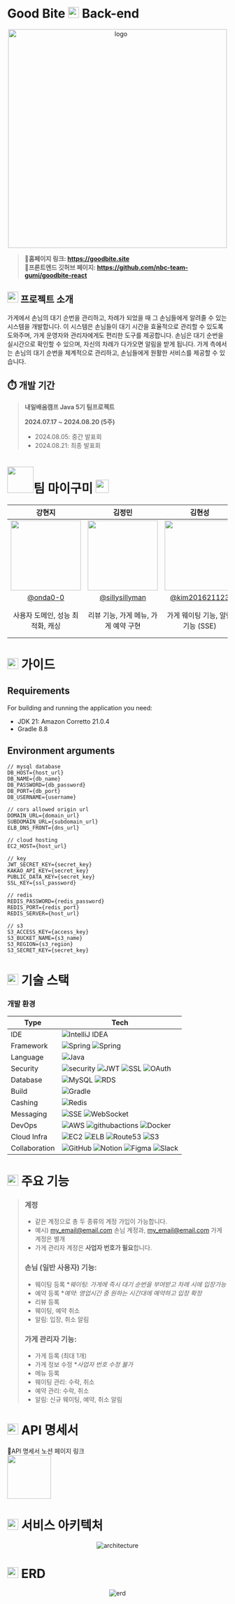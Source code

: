 # Good Bite <img src="https://goodbite-bucket.s3.ap-northeast-2.amazonaws.com/%EA%B4%80%EB%A6%AC%EC%9E%90+%EC%9D%B4%EB%AF%B8%EC%A7%80/good-bite-logo-simplify-removebg.png" width="25"/> Back-end

<div align="center">
    <a href="https://goodbite.site">
        <img src="https://goodbite-bucket.s3.ap-northeast-2.amazonaws.com/%EA%B4%80%EB%A6%AC%EC%9E%90+%EC%9D%B4%EB%AF%B8%EC%A7%80/good-bite-logo-removebg-preview.png" alt="logo" width="500"/>
    </a>
</div>

> **🔗홈페이지 링크: https://goodbite.site**
> </br>
> **🔗프론트엔드 깃허브 페이지: https://github.com/nbc-team-gumi/goodbite-react**

## <img src="https://goodbite-bucket.s3.ap-northeast-2.amazonaws.com/%EA%B4%80%EB%A6%AC%EC%9E%90+%EC%9D%B4%EB%AF%B8%EC%A7%80/good-bite-logo-simplify-removebg.png" width="25"/> 프로젝트 소개

가게에서 손님의 대기 순번을 관리하고, 차례가 되었을 때 그 손님들에게 알려줄 수 있는 시스템을 개발합니다.
이 시스템은 손님들이 대기 시간을 효율적으로 관리할 수 있도록 도와주며, 가게 운영자와 관리자에게도 편리한 도구를 제공합니다.
손님은 대기 순번을 실시간으로 확인할 수 있으며, 자신의 차례가 다가오면 알림을 받게 됩니다.
가게 측에서는 손님의 대기 순번을 체계적으로 관리하고, 손님들에게 원활한 서비스를 제공할 수 있습니다.

## ⏱️ 개발 기간

> **내일배움캠프 Java 5기 팀프로젝트**
>
> **2024.07.17 ~ 2024.08.20 (5주)**
>   - 2024.08.05: 중간 발표회
>   - 2024.08.21: 최종 발표회

# <img src="https://goodbite-bucket.s3.ap-northeast-2.amazonaws.com/%EA%B4%80%EB%A6%AC%EC%9E%90+%EC%9D%B4%EB%AF%B8%EC%A7%80/My-Gummy-logo-removebg2.png" width="60"/>팀 마이구미 [<img src="https://img.icons8.com/?size=100&id=CexFs1lac6J7&format=png&color=000000" width="30">](https://github.com/nbc-team-gumi)

|                                        강현지                                        |                                        김정민                                        |                                       김현성                                       |                                       양소영                                       |                                       이하은                                        |                                                                                                              
|:---------------------------------------------------------------------------------:|:---------------------------------------------------------------------------------:|:-------------------------------------------------------------------------------:|:-------------------------------------------------------------------------------:|:--------------------------------------------------------------------------------:|
| <img width="160px" src="https://avatars.githubusercontent.com/u/102335813?v=4" /> | <img width="160px" src="https://avatars.githubusercontent.com/u/112466204?v=4" /> | <img width="160px" src="https://avatars.githubusercontent.com/u/66352581?v=4"/> | <img width="160px" src="https://avatars.githubusercontent.com/u/72538861?v=4"/> | <img width="160px" src="https://avatars.githubusercontent.com/u/166499347?v=4"/> |
|                      [@onda0-0](https://github.com/onda0-0)                       |                [@sillysillyman](https://github.com/sillysillyman)                 |                [@kim201621123](https://github.com/kim201621123)                 |                 [@a-white-bit](https://github.com/a-white-bit)                  |                     [@haeuni00](https://github.com/haeuni00)                     |
|                                사용자 도메인, 성능 최적화, 캐싱                                |                              리뷰 기능, 가게 메뉴, 가게 예약 구현                               |                             가게 웨이팅 기능, 알림 기능 (SSE)                              |                              사용자 인증/인가, 배포 아키텍처 관리                              |                       가게 도메인, 영업시간 기능 구현, 이미지 클라우드(S3) 관리                        |

# <img src="https://goodbite-bucket.s3.ap-northeast-2.amazonaws.com/%EA%B4%80%EB%A6%AC%EC%9E%90+%EC%9D%B4%EB%AF%B8%EC%A7%80/good-bite-logo-simplify-removebg.png" width="25"/> 가이드

## Requirements

For building and running the application you need:

- JDK 21: Amazon Corretto 21.0.4
- Gradle 8.8

## Environment arguments

```
// mysql database
DB_HOST={host_url}
DB_NAME={db_name}
DB_PASSWORD={db_password}
DB_PORT={db_port}
DB_USERNAME={username}

// cors allowed origin url
DOMAIN_URL={domain_url}
SUBDOMAIN_URL={subdomain_url}
ELB_DNS_FRONT={dns_url}

// cloud hosting
EC2_HOST={host_url}

// key
JWT_SECRET_KEY={secret_key}
KAKAO_API_KEY={secret_key}
PUBLIC_DATA_KEY={secret_key}
SSL_KEY={ssl_password}

// redis
REDIS_PASSWORD={redis_password}
REDIS_PORT={redis_port}
REDIS_SERVER={host_url}

// s3
S3_ACCESS_KEY={access_key}
S3_BUCKET_NAME={s3_name}
S3_REGION={s3_region}
S3_SECRET_KEY={secret_key}
```

# <img src="https://goodbite-bucket.s3.ap-northeast-2.amazonaws.com/%EA%B4%80%EB%A6%AC%EC%9E%90+%EC%9D%B4%EB%AF%B8%EC%A7%80/good-bite-logo-simplify-removebg.png" width="25"/> 기술 스택

### 개발 환경

| Type          | Tech                                                                                                                                                                                                                                                                                                                                                                                                                                   | 
|---------------|----------------------------------------------------------------------------------------------------------------------------------------------------------------------------------------------------------------------------------------------------------------------------------------------------------------------------------------------------------------------------------------------------------------------------------------|
| IDE           | ![IntelliJ IDEA](https://img.shields.io/badge/IntelliJIDEA-000000.svg?style=for-the-badge&logo=intellij-idea&logoColor=white)                                                                                                                                                                                                                                                                                                          |
| Framework     | ![Spring](https://img.shields.io/badge/spring-6DB33F?style=for-the-badge&logo=spring&logoColor=white) ![Spring](https://img.shields.io/badge/SpringBoot_3.3.2-%236DB33F.svg?style=for-the-badge&logo=springboot&logoColor=white)                                                                                                                                                                                                       |
| Language      | ![Java](https://img.shields.io/badge/java_JDK21-%23ED8B00.svg?style=for-the-badge&logo=openjdk&logoColor=white)                                                                                                                                                                                                                                                                                                                        |
| Security      | ![security](https://img.shields.io/badge/springsecurity-6DB33F?style=for-the-badge&logo=springsecurity&logoColor=white) ![JWT](https://img.shields.io/badge/jwt-000000?style=for-the-badge&logo=jsonwebtokens&logoColor=white) ![SSL](https://img.shields.io/badge/openssl-721412?style=for-the-badge&logo=openssl&logoColor=white) ![OAuth](https://img.shields.io/badge/OAuth2.0-721412?style=for-the-badge&logoColor=white)         |
| Database      | ![MySQL](https://img.shields.io/badge/mysql-4479A1.svg?style=for-the-badge&logo=mysql&logoColor=white) ![RDS](https://img.shields.io/badge/rds-527FFF?style=for-the-badge&logo=amazonrds&logoColor=white)                                                                                                                                                                                                                              |
| Build         | ![Gradle](https://img.shields.io/badge/gradle-02303A?style=for-the-badge&logo=gradle&logoColor=white)                                                                                                                                                                                                                                                                                                                                  |
| Cashing       | ![Redis](https://img.shields.io/badge/redis-FF4438?style=for-the-badge&logo=redis&logoColor=white)                                                                                                                                                                                                                                                                                                                                     |
| Messaging     | ![SSE](https://img.shields.io/badge/sse-000000?style=for-the-badge&logo=server&logoColor=white) ![WebSocket](https://img.shields.io/badge/websocket-000000?style=for-the-badge&logo=websocket&logoColor=white)                                                                                                                                                                                                                         |
| DevOps        | ![AWS](https://img.shields.io/badge/aws-FF9900?style=for-the-badge&logo=amazonwebservices&logoColor=white) ![githubactions](https://img.shields.io/badge/githubactions-2088FF?style=for-the-badge&logo=githubactions&logoColor=white) ![Docker](https://img.shields.io/badge/docker-%230db7ed.svg?style=for-the-badge&logo=docker&logoColor=white)                                                                                     |
| Cloud Infra   | ![EC2](https://img.shields.io/badge/EC2-FF9900?style=for-the-badge&logo=amazonec2&logoColor=white) ![ELB](https://img.shields.io/badge/ELB-8C4FFF?style=for-the-badge&logo=awselasticloadbalancing&logoColor=white) ![Route53](https://img.shields.io/badge/Route53-8C4FFF?style=for-the-badge&logo=amazonroute53&logoColor=white) ![S3](https://img.shields.io/badge/s3-569A31?style=for-the-badge&logo=amazons3&logoColor=white)     |
| Collaboration | ![GitHub](https://img.shields.io/badge/github-%23121011.svg?style=for-the-badge&logo=github&logoColor=white) ![Notion](https://img.shields.io/badge/Notion-%23000000.svg?style=for-the-badge&logo=notion&logoColor=white) ![Figma](https://img.shields.io/badge/figma-%23F24E1E.svg?style=for-the-badge&logo=figma&logoColor=white) ![Slack](https://img.shields.io/badge/slack-4A154B?style=for-the-badge&logo=slack&logoColor=white) |

# <img src="https://goodbite-bucket.s3.ap-northeast-2.amazonaws.com/%EA%B4%80%EB%A6%AC%EC%9E%90+%EC%9D%B4%EB%AF%B8%EC%A7%80/good-bite-logo-simplify-removebg.png" width="25"/> 주요 기능

> ### 계정
> - 같은 계정으로 총 두 종류의 계정 가입이 가능합니다.
> - 예시) my_email@email.com 손님 계정과, my_email@email.com 가게 계정은 별개
> - 가게 관리자 계정은 **사업자 번호가 필요**합니다.
>
> ### 손님 (일반 사용자) 기능:
> - 웨이팅 등록 **웨이팅: 가게에 즉시 대기 순번을 부여받고 차례 시에 입장가능*
> - 예약 등록 **예약: 영업시간 중 원하는 시간대에 예약하고 입장 확정*
> - 리뷰 등록
> - 웨이팅, 예약 취소
> - 알림: 입장, 취소 알림
>
> ### 가게 관리자 기능:
> - 가게 등록 (최대 1개)
> - 가게 정보 수정 **사업자 번호 수정 불가*
> - 메뉴 등록
> - 웨이팅 관리: 수락, 취소
> - 예약 관리: 수락, 취소
> - 알림: 신규 웨이팅, 예약, 취소 알림

# <img src="https://goodbite-bucket.s3.ap-northeast-2.amazonaws.com/%EA%B4%80%EB%A6%AC%EC%9E%90+%EC%9D%B4%EB%AF%B8%EC%A7%80/good-bite-logo-simplify-removebg.png" width="25"/> API 명세서

🔗API 명세서 노션 페이지 링크
</br>
<a href="https://teamsparta.notion.site/3eb86cddac8f4123bf9a677f34e30671?v=08d7113eab5b4f0488b30fd0e76f5f2c">
<img src="https://img.shields.io/badge/Notion-%23000000.svg?style=for-the-badge&logo=notion&logoColor=white" width="100"/>
</a>

# <img src="https://goodbite-bucket.s3.ap-northeast-2.amazonaws.com/%EA%B4%80%EB%A6%AC%EC%9E%90+%EC%9D%B4%EB%AF%B8%EC%A7%80/good-bite-logo-simplify-removebg.png" width="25"/> 서비스 아키텍처

<div align="center">
        <img src="https://goodbite-bucket.s3.ap-northeast-2.amazonaws.com/%EA%B4%80%EB%A6%AC%EC%9E%90+%EC%9D%B4%EB%AF%B8%EC%A7%80/architecture.png" alt="architecture"/>
</div>

# <img src="https://goodbite-bucket.s3.ap-northeast-2.amazonaws.com/%EA%B4%80%EB%A6%AC%EC%9E%90+%EC%9D%B4%EB%AF%B8%EC%A7%80/good-bite-logo-simplify-removebg.png" width="25"/> ERD

<div align="center">
    <img src="https://goodbite-bucket.s3.ap-northeast-2.amazonaws.com/%EA%B4%80%EB%A6%AC%EC%9E%90+%EC%9D%B4%EB%AF%B8%EC%A7%80/erd.png" alt="erd"/>
</div>